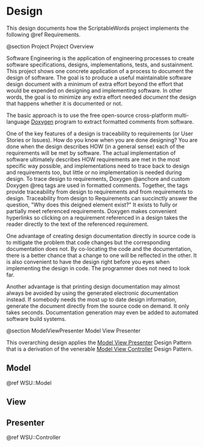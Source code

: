 # Design

This design documents how the ScriptableWords project implements the following @ref Requirements.

@section Project Project Overview

Software Engineering is the application of engineering processes to create software specifications, designs, implementations, tests, and sustainment. This project shows one concrete application of a process to document the design of software. The goal is to produce a useful maintainable software design document with a minimum of extra effort beyond the effort that would be expended on designing and implementing software. In other words, the goal is to minimize any extra effort needed *document* the design that happens whether it is documented or not.

The basic approach is to use the free open-source cross-platform multi-language [Doxygen](https://www.doxygen.nl/index.html) program to extract formatted comments from software.

One of the key features of a design is traceability to requirements (or User Stories or Issues). How do you know when you are done designing? You are done when the design describes HOW (in a general sense) each of the requirements will be met by software. The actual implementation of software ultimately describes HOW requirements are met in the most specific way possible, and implementations need to trace back to design and requirements too, but little or no implementation is needed during design. To trace design to requirements, Doxygen @anchore and custom Doxygen @req tags are used in formatted comments. Together, the tags provide traceability from design to requirements and from requirements to design. Traceability from design to Requirements can succinctly answer the question, "Why does this deigned element exist?" It exists to fully or partially meet referenced requirements. Doxygen makes convenient hyperlinks so clicking on a requirement referenced in a design takes the reader directly to the text of the referenced requirement.

 One advantage of creating design documentation directly in source code is to mitigate the problem that code changes but the corresponding documentation does not. By co-locating the code and the documentation, there is a better chance that a change to one will be reflected in the other. It is also convenient to have the design right before you eyes when implementing the design in code. The programmer does not need to look far.

 Another advantage is that printing design documentation may almost always be avoided by using the generated electronic documentation instead. If somebody needs the most up to date design information, generate the document directly from the source code on demand. It only takes seconds. Documentation generation may even be added to automated software build systems.

@section ModelViewPresenter Model View Presenter

This overarching design applies the [Model View Presenter](https://en.wikipedia.org/wiki/Model–view–presenter) Design Pattern that is a derivation of the venerable [Model View Controller](https://en.wikipedia.org/wiki/Model–view–controller) Design Pattern.

## Model

@ref WSU::Model

## View

## Presenter

@ref WSU::Controller

